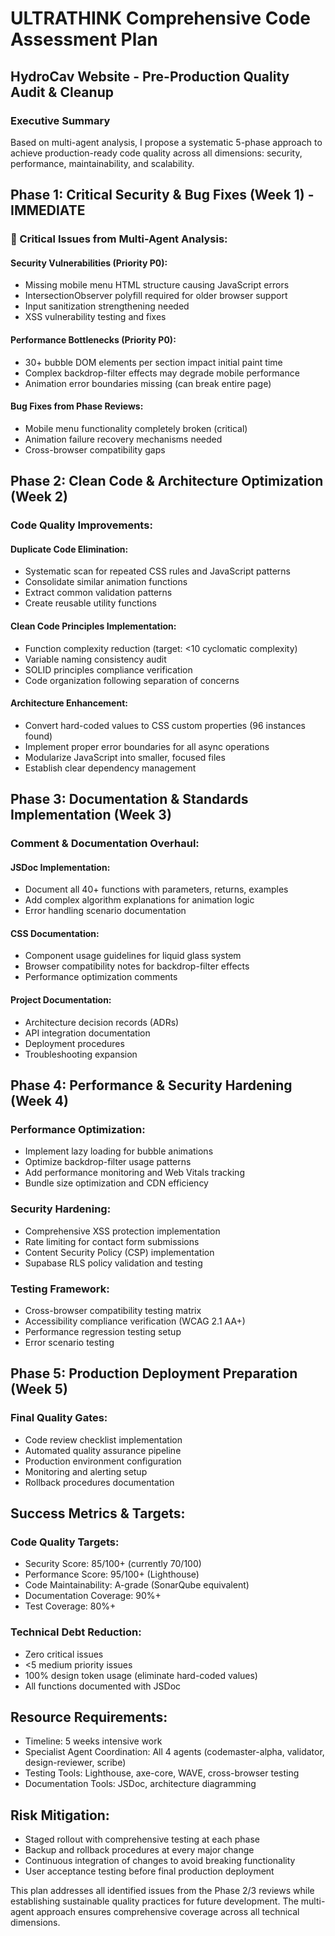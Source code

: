 # ULTRATHINK Comprehensive Code Assessment Plan

## HydroCav Website - Pre-Production Quality Audit & Cleanup

### Executive Summary

Based on multi-agent analysis, I propose a systematic 5-phase approach to achieve production-ready code quality across all dimensions: security, performance, maintainability, and scalability.

## Phase 1: Critical Security & Bug Fixes (Week 1) - IMMEDIATE

### 🚨 Critical Issues from Multi-Agent Analysis:

#### Security Vulnerabilities (Priority P0):
- Missing mobile menu HTML structure causing JavaScript errors
- IntersectionObserver polyfill required for older browser support
- Input sanitization strengthening needed
- XSS vulnerability testing and fixes

#### Performance Bottlenecks (Priority P0):
- 30+ bubble DOM elements per section impact initial paint time
- Complex backdrop-filter effects may degrade mobile performance
- Animation error boundaries missing (can break entire page)

#### Bug Fixes from Phase Reviews:
- Mobile menu functionality completely broken (critical)
- Animation failure recovery mechanisms needed
- Cross-browser compatibility gaps

## Phase 2: Clean Code & Architecture Optimization (Week 2)

### Code Quality Improvements:

#### Duplicate Code Elimination:
- Systematic scan for repeated CSS rules and JavaScript patterns
- Consolidate similar animation functions
- Extract common validation patterns
- Create reusable utility functions

#### Clean Code Principles Implementation:
- Function complexity reduction (target: <10 cyclomatic complexity)
- Variable naming consistency audit
- SOLID principles compliance verification
- Code organization following separation of concerns

#### Architecture Enhancement:
- Convert hard-coded values to CSS custom properties (96 instances found)
- Implement proper error boundaries for all async operations
- Modularize JavaScript into smaller, focused files
- Establish clear dependency management

## Phase 3: Documentation & Standards Implementation (Week 3)

### Comment & Documentation Overhaul:

#### JSDoc Implementation:
- Document all 40+ functions with parameters, returns, examples
- Add complex algorithm explanations for animation logic
- Error handling scenario documentation

#### CSS Documentation:
- Component usage guidelines for liquid glass system
- Browser compatibility notes for backdrop-filter effects
- Performance optimization comments

#### Project Documentation:
- Architecture decision records (ADRs)
- API integration documentation
- Deployment procedures
- Troubleshooting expansion

## Phase 4: Performance & Security Hardening (Week 4)

### Performance Optimization:

- Implement lazy loading for bubble animations
- Optimize backdrop-filter usage patterns
- Add performance monitoring and Web Vitals tracking
- Bundle size optimization and CDN efficiency

### Security Hardening:

- Comprehensive XSS protection implementation
- Rate limiting for contact form submissions
- Content Security Policy (CSP) implementation
- Supabase RLS policy validation and testing

### Testing Framework:

- Cross-browser compatibility testing matrix
- Accessibility compliance verification (WCAG 2.1 AA+)
- Performance regression testing setup
- Error scenario testing

## Phase 5: Production Deployment Preparation (Week 5)

### Final Quality Gates:

- Code review checklist implementation
- Automated quality assurance pipeline
- Production environment configuration
- Monitoring and alerting setup
- Rollback procedures documentation

## Success Metrics & Targets:

### Code Quality Targets:
- Security Score: 85/100+ (currently 70/100)
- Performance Score: 95/100+ (Lighthouse)
- Code Maintainability: A-grade (SonarQube equivalent)
- Documentation Coverage: 90%+
- Test Coverage: 80%+

### Technical Debt Reduction:
- Zero critical issues
- <5 medium priority issues
- 100% design token usage (eliminate hard-coded values)
- All functions documented with JSDoc

## Resource Requirements:

- Timeline: 5 weeks intensive work
- Specialist Agent Coordination: All 4 agents (codemaster-alpha, validator, design-reviewer, scribe)
- Testing Tools: Lighthouse, axe-core, WAVE, cross-browser testing
- Documentation Tools: JSDoc, architecture diagramming

## Risk Mitigation:

- Staged rollout with comprehensive testing at each phase
- Backup and rollback procedures at every major change
- Continuous integration of changes to avoid breaking functionality
- User acceptance testing before final production deployment

This plan addresses all identified issues from the Phase 2/3 reviews while establishing sustainable quality practices for future development. The multi-agent approach ensures comprehensive coverage across all technical dimensions.